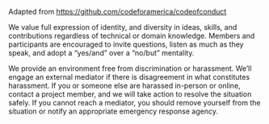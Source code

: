 Adapted from https://github.com/codeforamerica/codeofconduct

We value full expression of identity, and diversity in ideas, skills, and contributions regardless of technical or domain knowledge. Members and participants are encouraged to invite questions, listen as much as they speak, and adopt a “yes/and” over a “no/but” mentality.

We provide an environment free from discrimination or harassment. We’ll engage an external mediator if there is disagreement in what constitutes harassment. If you or someone else are harassed in-person or online, contact a project member, and we will take action to resolve the situation safely. If you cannot reach a mediator, you should remove yourself from the situation or notify an appropriate emergency response agency.